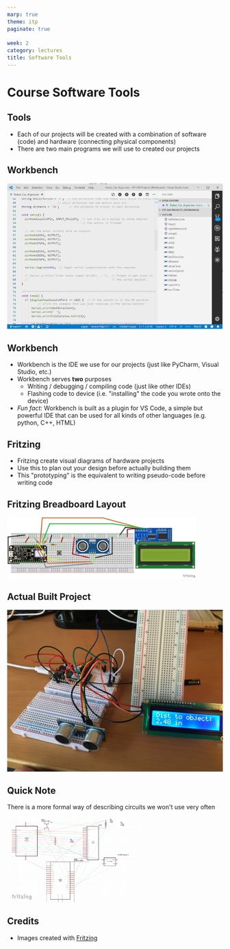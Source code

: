 ```yaml
---
marp: true
theme: itp
paginate: true

week: 2
category: lectures
title: Software Tools
---
```


<!-- headingDivider: 2 -->

# Course Software Tools

## Tools

* Each of our projects will be created with a combination of software (code) and hardware (connecting physical components)
* There are two main programs we will use to created our projects

## Workbench

<img src="lecture_software_tools.assets/1565051874830_v2.png" alt="Workbench IDE" style="width:700px" />

## Workbench

* Workbench is the IDE we use for our projects (just like PyCharm, Visual Studio, etc.)
* Workbench serves **two** purposes
  * Writing / debugging / compiling code (just like other IDEs)
  * Flashing code to device (i.e. "installing" the code you wrote onto the device)
* *Fun fact:* Workbench is built as a plugin for VS Code, a simple but powerful IDE that can be used for all kinds of other languages (e.g. python, C++, HTML)

## Fritzing

* Fritzing create visual diagrams of hardware projects
* Use this to plan out your design before actually building them
* This "prototyping" is the equivalent to writing pseudo-code before writing code

## Fritzing Breadboard Layout

<img src="lecture_software_tools.assets/TE5_range_finder_Argon_bb-1565052544681.png" alt="Fritzing" style="zoom: 43%;" />

## Actual Built Project

<img src="lecture_software_tools.assets/built_range_finder.jpg" alt="Argon rangefinder" style="width:600px" />

## Quick Note

There is a more formal way of describing circuits we won't use very often

<img src="lecture_software_tools.assets/1565052726261.png" alt="width:400px" style="zoom:30%" />

## Credits

* Images created with [Fritzing](https://fritzing.org/home/)